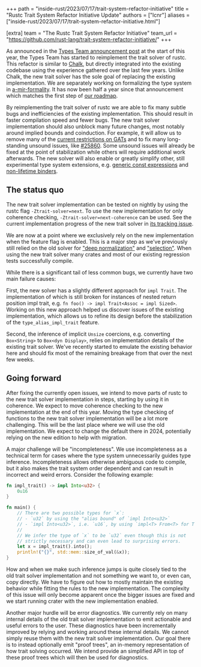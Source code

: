 +++
path = "inside-rust/2023/07/17/trait-system-refactor-initiative"
title = "Rustc Trait System Refactor Initiative Update"
authors = ["lcnr"]
aliases = ["inside-rust/2023/07/17/trait-system-refactor-initiative.html"]

[extra]
team = "The Rustc Trait System Refactor Initiative"
team_url = "https://github.com/rust-lang/trait-system-refactor-initiative/"
+++

As announced in the [Types Team announcement post](https://blog.rust-lang.org/2023/01/20/types-announcement.html) at the start of this year, the Types Team has started to reimplement the trait solver of rustc. This refactor is similar to [Chalk](https://github.com/rust-lang/chalk/), but directly integrated into the existing codebase using the experience gathered over the last few years. Unlike Chalk, the new trait solver has the sole goal of replacing the existing implementation. We are separately working on formalizing the type system in [a-mir-formality](https://github.com/rust-lang/a-mir-formality). It has now been half a year since that announcement which matches the first step of [our roadmap][roadmap].

By reimplementing the trait solver of rustc we are able to fix many subtle bugs and inefficiencies of the existing implementation. This should result in faster compilation speed and fewer bugs. The new trait solver implementation should also unblock many future changes, most notably around implied bounds and coinduction. For example, it will allow us to remove many of the [current restrictions on GATs](https://github.com/rust-lang/rust/issues/91693) and to fix many long-standing unsound issues, like [#25860](https://github.com/rust-lang/rust/issues/25860). Some unsound issues will already be fixed at the point of stabilization while others will require additional work afterwards. The new solver will also enable or greatly simplify other, still experimental type system extensions, e.g. [generic const expressions](https://github.com/rust-lang/rust/issues/76560) and [non-lifetime binders](https://github.com/rust-lang/rust/issues/108185).

## The status quo

The new trait solver implementation can be tested on nightly by using the rustc flag `-Ztrait-solver=next`. To use the new implementation for only coherence checking, `-Ztrait-solver=next-coherence` can be used. See the current implementation progress of the new trait solver in [its tracking issue](https://github.com/rust-lang/rust/issues/107374).

We are now at a point where we exclusively rely on the new implementation when the feature flag is enabled. This is a major step as we've previously still relied on the old solver for ["deep normalization"](https://github.com/rust-lang/rust/pull/113086) and ["selection"](https://github.com/rust-lang/rust/pull/112869). When using the new trait solver many crates and most of our existing regression tests successfully compile.

While there is a significant tail of less common bugs, we currently have two main failure causes:

First, the new solver has a slightly different approach for `impl Trait`. The implementation of which is still broken for instances of nested return position impl trait, e.g. `fn foo() -> impl Trait<Assoc = impl Sized>`. Working on this new approach helped us discover issues of the existing implementation, which allows us to refine its design before the stabilization of the `type_alias_impl_trait` feature.

Second, the inference of implicit `Unsize` coercions, e.g. converting `Box<String>` to `Box<dyn Display>`, relies on implementation details of the existing trait solver. We've recently started to emulate the existing behavior here and should fix most of the remaining breakage from that over the next few weeks.

## Going forward

After fixing the currently open issues, we intend to move parts of rustc to the new trait solver implementation in steps, starting by using it in coherence. We expect to move coherence checking to the new implementation at the end of this year. Moving the type checking of functions to the new trait solver implementation will be a lot more challenging. This will be the last place where we will use the old implementation. We expect to change the default there in 2024, potentially relying on the new edition to help with migration.

A major challenge will be "incompleteness". We use incompleteness as a technical term for cases where the type system unnecessarily guides type inference. Incompleteness allows otherwise ambiguous code to compile, but it also makes the trait system order dependent and can result in incorrect and weird errors. Consider the following example:
```rust
fn impl_trait() -> impl Into<u32> {
    0u16
}

fn main() {
    // There are two possible types for `x`:
    // - `u32` by using the "alias bound" of `impl Into<u32>`
    // - `impl Into<u32>`, i.e. `u16`, by using `impl<T> From<T> for T`
    //
    // We infer the type of `x` to be `u32` even though this is not
    // strictly necessary and can even lead to surprising errors.
    let x = impl_trait().into();
    println!("{}", std::mem::size_of_val(&x));
}
```
How and when we make such inference jumps is quite closely tied to the old trait solver implementation and not something we want to, or even can, copy directly. We have to figure out how to mostly maintain the existing behavior while fitting the rules to the new implementation. The complexity of this issue will only become apparent once the bigger issues are fixed and we start running crater with the new implementation enabled.

Another major hurdle will be error diagnostics. We currently rely on many internal details of the old trait solver implementation to emit actionable and useful errors to the user. These diagnostics have been incrementally improved by relying and working around these internal details. We cannot simply reuse them with the new trait solver implementation. Our goal there is to instead optionally emit "proof trees", an in-memory representation of how trait solving occurred. We intend provide an simplified API in top of these proof trees which will then be used for diagnostics.

[roadmap]: https://blog.rust-lang.org/2023/01/20/types-announcement.html#roadmap
